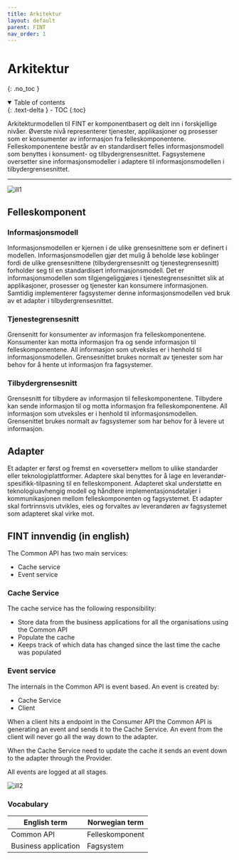 ```yaml
---
title: Arkitektur
layout: default
parent: FINT
nav_order: 1
---
```

# Arkitektur
{: .no_toc }

<details open markdown="block">
  <summary>
    Table of contents
  </summary>
  {: .text-delta }
- TOC
{:toc}
</details>



Arkitekturmodellen til FINT er komponentbasert og delt inn i forskjellige nivåer. Øverste nivå representerer tjenester, applikasjoner og prosesser som er konsumenter av informasjon fra felleskomponentene. Felleskomponentene består av en standardisert felles informasjonsmodell som benyttes i konsument- og tilbydergrensesnittet. Fagsystemene oversetter sine informasjonsmodeller i adaptere til informasjonsmodellen i tilbydergrensesnittet.

***
![ill1](_media/architecture.svg ':size=350')

## Felleskomponent

### Informasjonsmodell

Informasjonsmodellen er kjernen i de ulike grensesnittene som er definert i modellen. Informasjonsmodellen gjør det mulig å beholde løse koblinger fordi de ulike grensesnittene (tilbydergrensesnitt og tjenestegrensesnitt) forholder seg til en standardisert informasjonsmodell. Det er informasjonsmodellen som tilgjengeliggjøres i tjenestegrensesnittet slik at applikasjoner, prosesser og tjenester kan konsumere informasjonen. Samtidig implementerer fagsystemer denne informasjonsmodellen ved bruk av et adapter i tilbydergrensesnittet.

### Tjenestegrensesnitt

Grensenitt for konsumenter av informasjon fra felleskomponentene. Konsumenter kan motta informasjon fra og sende informasjon til felleskomponentene. All informasjon som utveksles er i henhold til informasjonsmodellen. Grensesnittet brukes normalt av tjenester som har behov for å hente ut informasjon fra fagsystemer.

### Tilbydergrensesnitt

Grensesnitt for tilbydere av informasjon til felleskomponentene. Tilbydere kan sende informasjon til og motta informasjon fra felleskomponentene. All informasjon som utveksles er i henhold til informasjonsmodellen. Grensenittet brukes normalt av fagsystemer som har behov for å levere ut informasjon.

## Adapter

Et adapter er først og fremst en «oversetter» mellom to ulike standarder eller teknologiplattformer. Adaptere skal benyttes for å lage en leverandør-spesifikk-tilpasning til en felleskomponent. Adapteret skal understøtte en teknologiuavhengig modell og håndtere implementasjonsdetaljer i kommunikasjonen mellom felleskomponenten og fagsystemet. Et adapter skal fortrinnsvis utvikles, eies og forvaltes av leverandøren av fagsystemet som adapteret skal virke mot.

## FINT innvendig (in english)

The Common API has two main services:

* Cache service
* Event service

### Cache Service

The cache service has the following responsibility:

* Store data from the business applications for all the organisations using the Common API
* Populate the cache
* Keeps track of which data has changed since the last time the cache was populated

### Event service

The internals in the Common API is event based. An event is created by:

* Cache Service
* Client

When a client hits a endpoint in the Consumer API the Common API is generating an event and sends it to the Cache Service. An event from the client will never go all the way down to the adapter.

When the Cache Service need to update the cache it sends an event down to the adapter through the Provider.

All events are logged at all stages.

![ill2](_media/event-flow.svg)

### Vocabulary

| English term         | Norwegian term       |
|----------------------|----------------------|
| Common API           | Felleskomponent      |
| Business application | Fagsystem            |
